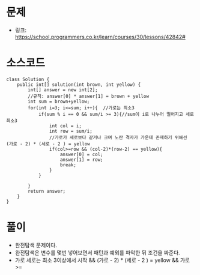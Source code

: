 # 문제
- 링크: 
<https://school.programmers.co.kr/learn/courses/30/lessons/42842#>

# 소스코드
```
class Solution {
    public int[] solution(int brown, int yellow) {
        int[] answer = new int[2];
        //규칙: answer[0] * answer[1] = brown + yellow
        int sum = brown+yellow;
        for(int i=3; i<=sum; i++){  //가로는 최소3
            if(sum % i == 0 && sum/i >= 3){//sum이 i로 나누어 떨어지고 세로 최소3
                int col = i;
                int row = sum/i;
                //가로가 세로보다 같거나 크며 노란 격자가 가운데 존재하기 위해선 (가로 - 2) * (세로 - 2 ) = yellow
                if(col>=row && (col-2)*(row-2) == yellow){                                       
                    answer[0] = col;
                    answer[1] = row;      
                    break;
                }
            }
    
        }
        return answer;
    }
}
```
# 풀이
- 완전탐색 문제이다.
- 완전탐색은 변수를 몇번 넣어보면서 패턴과 예외를 파악한 뒤 조건을 짜준다.
- 가로 세로는 최소 3이상에서 시작 && (가로 - 2) * (세로 - 2 ) = yellow && 가로 >= 
